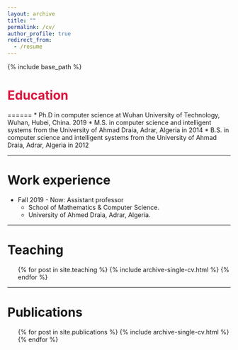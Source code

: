 ```yaml
---
layout: archive
title: ""
permalink: /cv/
author_profile: true
redirect_from:
  - /resume
---
```


{% include base_path %}

<h1 style="color:crimson"> Education </h1>
======
* Ph.D in computer science at Wuhan University of Technology, Wuhan, Hubei, China. 2019
* M.S. in computer science and intelligent systems from the University of Ahmad Draia, Adrar, Algeria in 2014
* B.S. in computer science and intelligent systems from the University of Ahmad Draia, Adrar, Algeria in 2012

***

Work experience
======
* Fall 2019 - Now: Assistant professor
  * School of Mathematics & Computer Science.
  * University of Ahmed Draia, Adrar, Algeria.

***

Teaching
======
  <ul>{% for post in site.teaching %}
    {% include archive-single-cv.html %}
  {% endfor %}</ul>

***

Publications
======
  <ul>{% for post in site.publications %}
    {% include archive-single-cv.html %}
  {% endfor %}</ul>

<!-- Work experience
======
* Summer 2015: Research Assistant
  * Github University
  * Duties included: Tagging issues
  * Supervisor: Professor Git

* Fall 2015: Research Assistant
  * Github University
  * Duties included: Merging pull requests
  * Supervisor: Professor Hub
  
Skills
======
* Skill 1
* Skill 2
  * Sub-skill 2.1
  * Sub-skill 2.2
  * Sub-skill 2.3
* Skill 3


  
Talks
======
  <ul>{% for post in site.talks %}
    {% include archive-single-talk-cv.html %}
  {% endfor %}</ul>
  
Teaching
======
  <ul>{% for post in site.teaching %}
    {% include archive-single-cv.html %}
  {% endfor %}</ul>
  
Service and leadership
======
* Currently signed in to 43 different slack teams -->
